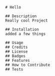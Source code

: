 
    # Hello

    ## Description
    Really cool Project

    ## Installation
    added a few things
    
    ## Usage
    ## Credits
    ## License
    ## Badges
    ## Features
    ## How to Contribute
    ## Tests
    